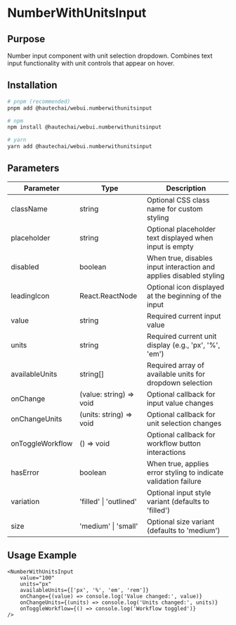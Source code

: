 # NumberWithUnitsInput

## Purpose

Number input component with unit selection dropdown. Combines text input functionality with unit controls that appear on hover.

## Installation

```bash
# pnpm (recommended)
pnpm add @hautechai/webui.numberwithunitsinput

# npm
npm install @hautechai/webui.numberwithunitsinput

# yarn
yarn add @hautechai/webui.numberwithunitsinput
```

## Parameters

| Parameter        | Type                    | Description                                                        |
| ---------------- | ----------------------- | ------------------------------------------------------------------ |
| className        | string                  | Optional CSS class name for custom styling                         |
| placeholder      | string                  | Optional placeholder text displayed when input is empty            |
| disabled         | boolean                 | When true, disables input interaction and applies disabled styling |
| leadingIcon      | React.ReactNode         | Optional icon displayed at the beginning of the input              |
| value            | string                  | Required current input value                                       |
| units            | string                  | Required current unit display (e.g., 'px', '%', 'em')              |
| availableUnits   | string[]                | Required array of available units for dropdown selection           |
| onChange         | (value: string) => void | Optional callback for input value changes                          |
| onChangeUnits    | (units: string) => void | Optional callback for unit selection changes                       |
| onToggleWorkflow | () => void              | Optional callback for workflow button interactions                 |
| hasError         | boolean                 | When true, applies error styling to indicate validation failure    |
| variation        | 'filled' \| 'outlined'  | Optional input style variant (defaults to 'filled')                |
| size             | 'medium' \| 'small'     | Optional size variant (defaults to 'medium')                       |

## Usage Example

```tsx
<NumberWithUnitsInput
    value="100"
    units="px"
    availableUnits={['px', '%', 'em', 'rem']}
    onChange={(value) => console.log('Value changed:', value)}
    onChangeUnits={(units) => console.log('Units changed:', units)}
    onToggleWorkflow={() => console.log('Workflow toggled')}
/>
```
